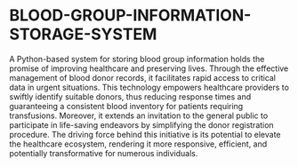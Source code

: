 # BLOOD-GROUP-INFORMATION-STORAGE-SYSTEM

A Python-based system for storing blood group information holds the promise of
improving healthcare and preserving lives. Through the effective management of blood
donor records, it facilitates rapid access to critical data in urgent situations. This technology
empowers healthcare providers to swiftly identify suitable donors, thus reducing response
times and guaranteeing a consistent blood inventory for patients requiring transfusions.
Moreover, it extends an invitation to the general public to participate in life-saving
endeavors by simplifying the donor registration procedure. The driving force behind this
initiative is its potential to elevate the healthcare ecosystem, rendering it more responsive,
efficient, and potentially transformative for numerous individuals.
